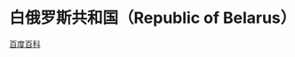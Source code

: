 # 白俄罗斯共和国（Republic of Belarus）

[百度百科](https://baike.baidu.com/item/%E7%99%BD%E4%BF%84%E7%BD%97%E6%96%AF/84249)